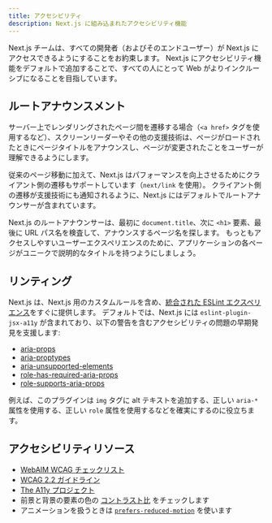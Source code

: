 ```yaml
---
title: アクセシビリティ
description: Next.js に組み込まれたアクセシビリティ機能
---
```


Next.js チームは、すべての開発者（およびそのエンドユーザー）が Next.js にアクセスできるようにすることをお約束します。
Next.js にアクセシビリティ機能をデフォルトで追加することで、すべての人にとって Web がよりインクルーシブになることを目指しています。

## ルートアナウンスメント

サーバー上でレンダリングされたページ間を遷移する場合（`<a href>` タグを使用するなど）、スクリーンリーダーやその他の支援技術は、ページがロードされたときにページタイトルをアナウンスし、ページが変更されたことをユーザーが理解できるようにします。

従来のページ移動に加えて、Next.js はパフォーマンスを向上させるためにクライアント側の遷移もサポートしています（`next/link` を使用）。
クライアント側の遷移が支援技術にも通知されるように、Next.js にはデフォルトでルートアナウンサーが含まれています。

Next.js のルートアナウンサーは、最初に `document.title`、次に `<h1>` 要素、最後に URL パス名を検査して、アナウンスするページ名を探します。
もっともアクセスしやすいユーザーエクスペリエンスのために、アプリケーションの各ページがユニークで説明的なタイトルを持つようにしましょう。

## リンティング

Next.js は、Next.js 用のカスタムルールを含め、[統合された ESLint エクスペリエンス](/docs/app-router/building-your-application/configuring/eslint)をすぐに提供します。
デフォルトでは、Next.js には `eslint-plugin-jsx-a11y` が含まれており、以下の警告を含むアクセシビリティの問題の早期発見を支援します:

- [aria-props](https://github.com/jsx-eslint/eslint-plugin-jsx-a11y/blob/HEAD/docs/rules/aria-props.md?rgh-link-date=2021-06-04T02%3A10%3A36Z)
- [aria-proptypes](https://github.com/jsx-eslint/eslint-plugin-jsx-a11y/blob/HEAD/docs/rules/aria-proptypes.md?rgh-link-date=2021-06-04T02%3A10%3A36Z)
- [aria-unsupported-elements](https://github.com/jsx-eslint/eslint-plugin-jsx-a11y/blob/HEAD/docs/rules/aria-unsupported-elements.md?rgh-link-date=2021-06-04T02%3A10%3A36Z)
- [role-has-required-aria-props](https://github.com/jsx-eslint/eslint-plugin-jsx-a11y/blob/HEAD/docs/rules/role-has-required-aria-props.md?rgh-link-date=2021-06-04T02%3A10%3A36Z)
- [role-supports-aria-props](https://github.com/jsx-eslint/eslint-plugin-jsx-a11y/blob/HEAD/docs/rules/role-supports-aria-props.md?rgh-link-date=2021-06-04T02%3A10%3A36Z)

例えば、このプラグインは `img` タグに alt テキストを追加する、正しい `aria-*` 属性を使用する、正しい `role` 属性を使用するなどを確実にするのに役立ちます。

## アクセシビリティリソース

- [WebAIM WCAG チェックリスト](https://webaim.org/standards/wcag/checklist)
- [WCAG 2.2 ガイドライン](https://www.w3.org/TR/WCAG22/)
- [The A11y プロジェクト](https://www.a11yproject.com/)
- 前景と背景の要素の色の [コントラスト比](https://developer.mozilla.org/docs/Web/Accessibility/Understanding_WCAG/Perceivable/Color_contrast) をチェックします
- アニメーションを扱うときは [`prefers-reduced-motion`](https://web.dev/prefers-reduced-motion/) を使います
